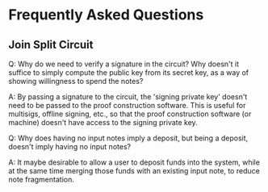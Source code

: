 # Frequently Asked Questions

## Join Split Circuit

Q: Why do we need to verify a signature in the circuit? Why doesn't it suffice to simply compute the public key from its secret key, as a way of showing willingness to spend the notes?

A: By passing a signature to the circuit, the 'signing private key' doesn't need to be passed to the proof construction software. This is useful for multisigs, offline signing, etc., so that the proof construction software (or machine) doesn't have access to the signing private key.

Q: Why does having no input notes imply a deposit, but being a deposit, doesn't imply having no input notes?

A: It maybe desirable to allow a user to deposit funds into the system, while at the same time merging those funds with an existing input note, to reduce note fragmentation.